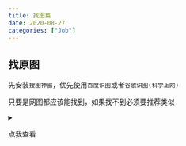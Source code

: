 ```yaml
---
title: 找图篇
date: 2020-08-27
categories: ["Job"]
---
```


## 找原图

先安装`搜图神器`，优先使用`百度识图`或者`谷歌识图(科学上网)`

只要是网图都应该能找到，如果找不到必须要推荐类似

<details blue=""><summary> <p>点我查看</p> </summary>
              <div class="content">
<center style="padding-bottom: 10px;">
<a style="color: #1B9AF7;" href="https://share.weiyun.com/L0MSuVQV" class="button button-glow button-border button-rounded button-primary" data-pjax-state="">搜图神器</a>
</center>

<figure><img src="https://p.ananas.chaoxing.com/star3/origin/ca932bde2c5e5572041d71d9b80e2a7f.jpg" data-sizes="auto" data-src="https://p.ananas.chaoxing.com/star3/origin/ca932bde2c5e5572041d71d9b80e2a7f.jpg" alt="UqpSyL" class="lazyautosizes lazyloaded" sizes="446px"><figcaption class="image-caption"></figcaption></figure>

<figure><img src="https://p.ananas.chaoxing.com/star3/origin/7ff8f5e40ad100e1998fef0b26b7aac2.jpg" data-sizes="auto" data-src="https://p.ananas.chaoxing.com/star3/origin/7ff8f5e40ad100e1998fef0b26b7aac2.jpg" alt="UqpSyL" class="lazyautosizes lazyloaded" sizes="446px"><figcaption class="image-caption"></figcaption></figure>


              </div>
            </details>



